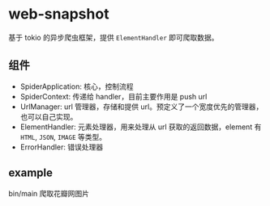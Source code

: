 # web-snapshot

基于 tokio 的异步爬虫框架，提供 `ElementHandler` 即可爬取数据。

## 组件
- SpiderApplication: 核心，控制流程
- SpiderContext: 传递给 handler，目前主要作用是 push url
- UrlManager: url 管理器，存储和提供 url。预定义了一个宽度优先的管理器，也可以自己实现。
- ElementHandler: 元素处理器，用来处理从 url 获取的返回数据，element 有 `HTML`, `JSON`, `IMAGE` 等类型。
- ErrorHandler: 错误处理器


## example
bin/main 爬取花瓣网图片
